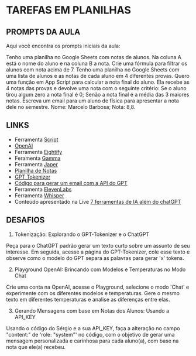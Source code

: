 # TAREFAS EM PLANILHAS

## PROMPTS DA AULA


Aqui você encontra os prompts iniciais da aula:

Tenho uma planilha no Google Sheets com notas de alunos. Na coluna A está o nome do aluno e na coluna B a nota. Crie uma fórmula para filtrar os alunos com nota acima de 7.
Tenho uma planilha no Google Sheets com uma lista de alunos e as notas de cada aluno em 4 diferentes provas. Quero uma função em App Script para calcular a nota final do aluno. Ela recebe as 4 notas das provas e devolve uma nota com o seguinte critério: Se o aluno tirou algum zero a nota final é 0; Senão a nota final é a média das 3 maiores notas.
Escreva um email para um aluno de física para apresentar a nota dele no semestre. Nome: Marcelo Barbosa; Nota: 8,8.

## LINKS

- Ferramenta [Script](https://www.google.com/script/start/)
- [OpenAI](https://openai.com)
- Ferramenta [Eightify](https://eightify.app)
- Feramenta [Gamma](https://gamma.app)
- Ferramenta [Japer](https://www.jasper.ai/free-trial?_from=ads&fp_sid=1-g-Cj0KCQjwnMWkBhDLARIsAHBOftp3-2_GQsww0SIqFbn0x56rZWHUlJDDIFeF8UskgLWHk9we0Us-dKAaAsk1EALw_wcB)
- [Planilha de Notas](https://docs.google.com/spreadsheets/d/1jMZToQ1y5aThfBIG8U8H00V4CEdujRgn4hmuiXjjy5A/edit#gid=0)
- [GPT Tokenizer](https://gpt-tokenizer.dev)
- [Código para gerar um email com a API do GPT](https://gist.github.com/oluizleme/337415402adac665a0e3c81de481fa54)
- Ferramenta [ElevenLabs](https://beta.elevenlabs.io)
- Ferramenta [Whisper](https://huggingface.co/spaces/openai/whisper)
- Conteúdo apresentado na Live [7 ferramentas de IA além do chatGPT](https://docs.google.com/presentation/d/1YWqJEKJxJToQNFKL-vpQ26ojem2oV60sxnD4TtB4dq0/edit#slide=id.g1dc93135802_4_10)

## DESAFIOS

1. Tokenização: Explorando o GPT-Tokenizer e o ChatGPT

Peça para o ChatGPT padrão gerar um texto curto sobre um assunto de seu interesse. Em seguida, acesse a página do GPT-Tokenizer, cole esse texto e observe como o modelo do GPT separa as palavras para gerar 'x' tokens.

2. Playground OpenAI: Brincando com Modelos e Temperaturas no Modo Chat

Crie uma conta na OpenAI, acesse o Playground, selecione o modo 'Chat' e experimente com os diferentes modelos e temperaturas. Gere o mesmo texto em diferentes temperaturas e analise as diferenças entre elas.

3. Gerando Mensagens com base em Notas dos Alunos: Usando a API_KEY

Usando o código do Sérgio e a sua API_KEY, faça a alteração no campo "content:" de 'role: "system"' no código, com o objetivo de gerar uma mensagem personalizada e carinhosa para cada aluno(a), com base na nota que ele(a) recebeu.